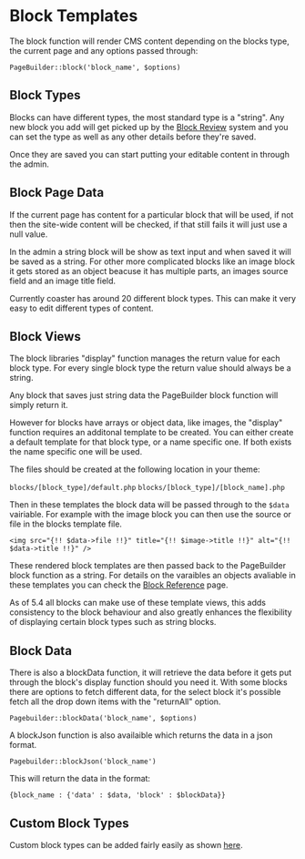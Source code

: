 # Block Templates

The block function will render CMS content depending on the blocks type, the current page and any options passed through:

`PageBuilder::block('block_name', $options)`

## Block Types

Blocks can have different types, the most standard type is a "string". Any new block you add will get picked up by the [Block Review](review.md) system and you can set the type as well as any other details before they're saved.

Once they are saved you can start putting your editable content in through the admin.

## Block Page Data

If the current page has content for a particular block that will be used, if not then the site-wide content will be checked, if that still fails it will just use a null value.

In the admin a string block will be show as text input and when saved it will be saved as a string. For other more complicated blocks like an image block it gets stored as an object beacuse it has multiple parts, an images source field and an image title field.

Currently coaster has around 20 different block types. This can make it very easy to edit different types of content.

## Block Views

The block libraries "display" function manages the return value for each block type. For every single block type the return value should always be a string.

Any block that saves just string data the PageBuilder block function will simply return it.

However for blocks have arrays or object data, like images, the "display" function requires an additonal template to be created. You can either create a default template for that block type, or a name specific one. If both exists the name specific one will be used.

The files should be created at the following location in your theme:

`blocks/[block_type]/default.php`
`blocks/[block_type]/[block_name].php`

Then in these templates the block data will be passed through to the `$data` vairiable. For example with the image block you can then use the source or file in the blocks template file.

```
<img src="{!! $data->file !!}" title="{!! $image->title !!}" alt="{!! $data->title !!}" />
```

These rendered block templates are then passed back to the PageBuilder block function as a string. For details on the varaibles an objects avaliable in these templates you can check the [Block Reference](../blocks/type.md) page. 

As of 5.4 all blocks can make use of these template views, this adds consistency to the block behaviour and also greatly enhances the flexibility of displaying certain block types such as string blocks.

## Block Data

There is also a blockData function, it will retrieve the data before it gets put through the block's display function should you need it. With some blocks there are options to fetch different data, for the select block it's possible fetch all the drop down items with the "returnAll" option. 

`Pagebuilder::blockData('block_name', $options)`

A blockJson function is also availaible which returns the data in a json format. 

`Pagebuilder::blockJson('block_name')`

This will return the data in the format:

`{block_name : {'data' : $data, 'block' : $blockData}}`

## Custom Block Types 

Custom block types can be added fairly easily as shown [here](../blocks/custom.md).
